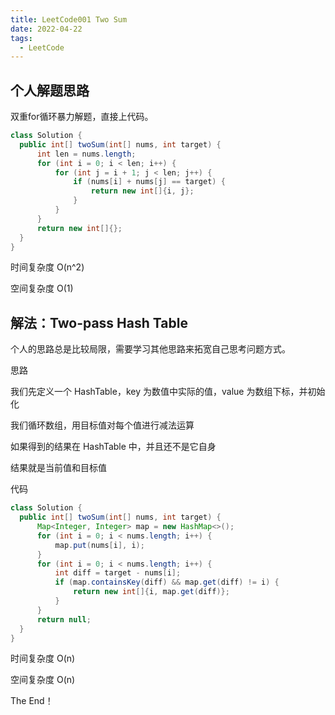 ```yaml
---
title: LeetCode001 Two Sum
date: 2022-04-22
tags:
  - LeetCode
---
```


## 个人解题思路

双重for循环暴力解题，直接上代码。

 ```java
 class Solution {
   public int[] twoSum(int[] nums, int target) {
       int len = nums.length;
       for (int i = 0; i < len; i++) {
           for (int j = i + 1; j < len; j++) {
               if (nums[i] + nums[j] == target) {
                   return new int[]{i, j};
               }
           }
       }
       return new int[]{};
   }
 }
```

时间复杂度 O(n^2)

空间复杂度 O(1)

## 解法：Two-pass Hash Table

个人的思路总是比较局限，需要学习其他思路来拓宽自己思考问题方式。

思路

我们先定义一个 HashTable，key 为数值中实际的值，value 为数组下标，并初始化

我们循环数组，用目标值对每个值进行减法运算

如果得到的结果在 HashTable 中，并且还不是它自身

结果就是当前值和目标值

代码

  ```java
  class Solution {
    public int[] twoSum(int[] nums, int target) {
        Map<Integer, Integer> map = new HashMap<>();
        for (int i = 0; i < nums.length; i++) {
            map.put(nums[i], i);
        }
        for (int i = 0; i < nums.length; i++) {
            int diff = target - nums[i];
            if (map.containsKey(diff) && map.get(diff) != i) {
                return new int[]{i, map.get(diff)};
            }
        }
        return null;
    }
  }
```

时间复杂度 O(n)

空间复杂度 O(n)

The End！
